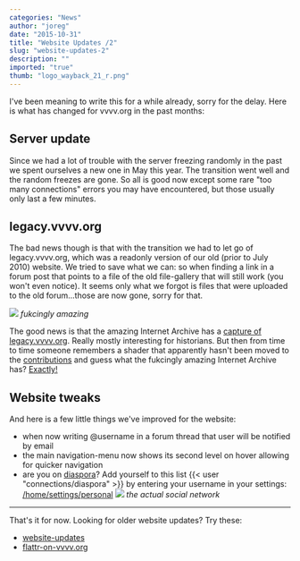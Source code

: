 ```yaml
---
categories: "News"
author: "joreg"
date: "2015-10-31"
title: "Website Updates /2"
slug: "website-updates-2"
description: ""
imported: "true"
thumb: "logo_wayback_21_r.png"
---
```



I've been meaning to write this for a while already, sorry for the delay. Here is what has changed for vvvv.org in the past months:

## Server update
Since we had a lot of trouble with the server freezing randomly in the past we spent ourselves a new one in May this year. The transition went well and the random freezes are gone. So all is good now except some rare "too many connections" errors you may have encountered, but those usually only last a few minutes. 

## legacy.vvvv.org
The bad news though is that with the transition we had to let go of legacy.vvvv.org, which was a readonly version of our old (prior to July 2010) website. We tried to save what we can: so when finding a link in a forum post that points to a file of the old file-gallery that will still work (you won't even notice). It seems only what we forgot is files that were uploaded to the old forum...those are now gone, sorry for that. 

![](logo_wayback_21_r.png)
*fukcingly amazing* 

The good news is that the amazing Internet Archive has a [capture of legacy.vvvv.org](https://web.archive.org/web/20100712030750/vvvv.org/tiki-index.php). Really mostly interesting for historians. But then from time to time someone remembers a shader that apparently hasn't been moved to the [contributions](https://vvvv.org/contributions/contributions/1351/all) and guess what the fukcingly amazing Internet Archive has? [Exactly!](https://web.archive.org/web/20100613124902/vvvv.org/tiki-index.php?page=user+shaders)

## Website tweaks
And here is a few little things we've improved for the website:
- when now writing @username in a forum thread that user will be notified by email
- the main navigation-menu now shows its second level on hover allowing for quicker navigation
- are you on [diaspora](https://diasporafoundation.org/)? Add yourself to this list {{< user "connections/diaspora" >}} by entering your username in your settings: [/home/settings/personal](https://vvvv.org/home/settings/personal)
![](Diaspora.jpg)
*the actual social network*

---

That's it for now. Looking for older website updates? Try these:
* [website-updates](/blog/2014/website-updates)
* [flattr-on-vvvv.org](/blog/2014/flattr-on-vvvv.org)